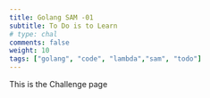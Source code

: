 ```yaml
---
title: Golang SAM -01
subtitle: To Do is to Learn
# type: chal
comments: false
weight: 10
tags: ["golang", "code", "lambda","sam", "todo"]
---
```

This is the Challenge page
